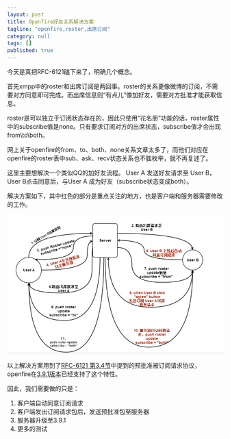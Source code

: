 ```yaml
---
layout: post
title: Openfire好友关系解决方案
tagline: "openfire,roster,出席订阅"
category: null
tags: []
published: true
---
```

今天是真把RFC-6121磕下来了，明确几个概念。

首先xmpp中的roster和出席订阅是两回事。roster的关系更像微博的订阅，不需要对方同意即可完成。而出席信息则“有点儿”像加好友，需要对方批准才能获取信息。

roster是可以独立于订阅状态存在的，因此只使用“花名册”功能的话，roster属性中的subscribe值是none。只有要求订阅对方的出席状态，subscribe值才会出现from\to\both。

网上关于openfire的from、to、both、none关系文章太多了，而他们对应在openfire的roster表中sub、ask、recv状态关系也不胜枚举，就不再复述了。

这里主要想解决一个类似QQ的加好友流程。 User A 发送好友请求至 User B， User B点击同意后，与User A 成为好友（subscribe状态变成both）。

解决方案如下，其中红色的部分是重点关注的地方，也是客户端和服务器需要修改的工作。

![image](/assets/post-images/null-2d764ac1-2571-4afd-c65f-8c34578915ce.png)

以上解决方案用到了[RFC-6121 第3.4节](http://wiki.jabbercn.org/RFC6121#.E9.A2.84.E6.89.B9.E5.87.86.E8.A2.AB.E8.AE.A2.E9.98.85.E8.AF.B7.E6.B1.82)中提到的预批准被订阅请求协议，openfire在[3.9.1版本](http://issues.igniterealtime.org/browse/OF-738)已经支持了这个特性。

因此，我们需要做的只是：

1. 客户端自动同意订阅请求
2. 客户端发出订阅请求包后，发送预批准包至服务器
3. 服务器升级至3.9.1
4. 更多的测试

